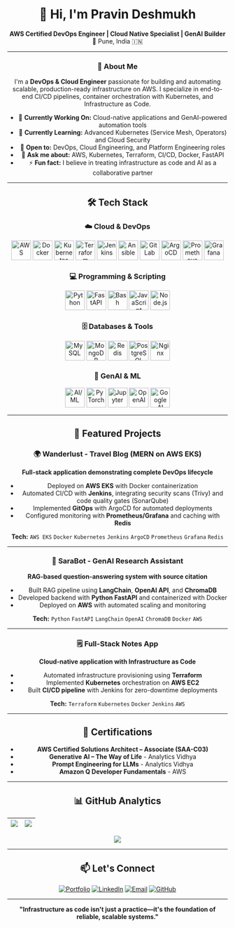 <div align="center">

# 👋 Hi, I'm Pravin Deshmukh

**AWS Certified DevOps Engineer | Cloud Native Specialist | GenAI Builder**  
📍 Pune, India 🇮🇳

---

### 🚀 About Me

I'm a **DevOps & Cloud Engineer** passionate for building and automating scalable, production-ready infrastructure on AWS. I specialize in end-to-end CI/CD pipelines, container orchestration with Kubernetes, and Infrastructure as Code.

- 🔭 **Currently Working On:** Cloud-native applications and GenAI-powered automation tools
- 🌱 **Currently Learning:** Advanced Kubernetes (Service Mesh, Operators) and Cloud Security
- 💼 **Open to:** DevOps, Cloud Engineering, and Platform Engineering roles
- 💬 **Ask me about:** AWS, Kubernetes, Terraform, CI/CD, Docker, FastAPI
- ⚡ **Fun fact:** I believe in treating infrastructure as code and AI as a collaborative partner

</div>

---

<div align="center">

## 🛠️ Tech Stack

### ☁️ Cloud & DevOps
<img src="https://img.icons8.com/color/48/000000/amazon-web-services.png" width="45" title="AWS" />
<img src="https://cdn.jsdelivr.net/gh/devicons/devicon@latest/icons/docker/docker-original.svg" width="45" title="Docker" />
<img src="https://cdn.jsdelivr.net/gh/devicons/devicon@latest/icons/kubernetes/kubernetes-plain.svg" width="45" title="Kubernetes" />
<img src="https://cdn.jsdelivr.net/gh/devicons/devicon@latest/icons/terraform/terraform-original.svg" width="45" title="Terraform" />
<img src="https://cdn.jsdelivr.net/gh/devicons/devicon@latest/icons/jenkins/jenkins-original.svg" width="45" title="Jenkins" />
<img src="https://cdn.jsdelivr.net/gh/devicons/devicon@latest/icons/ansible/ansible-original.svg" width="45" title="Ansible" />
<img src="https://cdn.jsdelivr.net/gh/devicons/devicon@latest/icons/gitlab/gitlab-original.svg" width="45" title="GitLab" />
<img src="https://cdn.jsdelivr.net/gh/devicons/devicon@latest/icons/argocd/argocd-original.svg" width="45" title="ArgoCD" />
<img src="https://cdn.jsdelivr.net/gh/devicons/devicon@latest/icons/prometheus/prometheus-original.svg" width="45" title="Prometheus" />
<img src="https://cdn.jsdelivr.net/gh/devicons/devicon@latest/icons/grafana/grafana-original.svg" width="45" title="Grafana" />

### 💻 Programming & Scripting
<img src="https://cdn.jsdelivr.net/gh/devicons/devicon@latest/icons/python/python-original.svg" width="45" title="Python" />
<img src="https://cdn.jsdelivr.net/gh/devicons/devicon@latest/icons/fastapi/fastapi-original.svg" width="45" title="FastAPI" />
<img src="https://cdn.jsdelivr.net/gh/devicons/devicon@latest/icons/bash/bash-original.svg" width="45" title="Bash" />
<img src="https://cdn.jsdelivr.net/gh/devicons/devicon@latest/icons/javascript/javascript-original.svg" width="45" title="JavaScript" />
<img src="https://cdn.jsdelivr.net/gh/devicons/devicon@latest/icons/nodejs/nodejs-original.svg" width="45" title="Node.js" />

### 🗄️ Databases & Tools
<img src="https://cdn.jsdelivr.net/gh/devicons/devicon@latest/icons/mysql/mysql-original.svg" width="45" title="MySQL" />
<img src="https://cdn.jsdelivr.net/gh/devicons/devicon@latest/icons/mongodb/mongodb-original.svg" width="45" title="MongoDB" />
<img src="https://cdn.jsdelivr.net/gh/devicons/devicon@latest/icons/redis/redis-original.svg" width="45" title="Redis" />
<img src="https://cdn.jsdelivr.net/gh/devicons/devicon@latest/icons/postgresql/postgresql-original.svg" width="45" title="PostgreSQL" />
<img src="https://cdn.jsdelivr.net/gh/devicons/devicon@latest/icons/nginx/nginx-original.svg" width="45" title="Nginx" />

### 🧠 GenAI & ML
<img src="https://cdn.jsdelivr.net/gh/devicons/devicon@latest/icons/tensorflow/tensorflow-original.svg" width="45" title="AI/ML" />
<img src="https://cdn.jsdelivr.net/gh/devicons/devicon@latest/icons/pytorch/pytorch-original.svg" width="45" title="PyTorch" />
<img src="https://cdn.jsdelivr.net/gh/devicons/devicon@latest/icons/jupyter/jupyter-original.svg" width="45" title="Jupyter" />
<img src="https://raw.githubusercontent.com/simple-icons/simple-icons/develop/icons/openai.svg" width="45" title="OpenAI" />
<img src="https://cdn.jsdelivr.net/gh/devicons/devicon@latest/icons/googlecloud/googlecloud-original.svg" width="45" title="Google AI" />
</div>

---

<div align="center">

## 🚀 Featured Projects

### 🌍 Wanderlust - Travel Blog (MERN on AWS EKS)
**Full-stack application demonstrating complete DevOps lifecycle**  
- Deployed on **AWS EKS** with Docker containerization
- Automated CI/CD with **Jenkins**, integrating security scans (Trivy) and code quality gates (SonarQube)
- Implemented **GitOps** with ArgoCD for automated deployments
- Configured monitoring with **Prometheus/Grafana** and caching with **Redis**

**Tech:** `AWS EKS` `Docker` `Kubernetes` `Jenkins` `ArgoCD` `Prometheus` `Grafana` `Redis`

---

### 🤖 SaraBot - GenAI Research Assistant
**RAG-based question-answering system with source citation**
- Built RAG pipeline using **LangChain**, **OpenAI API**, and **ChromaDB**
- Developed backend with **Python FastAPI** and containerized with Docker
- Deployed on **AWS** with automated scaling and monitoring

**Tech:** `Python` `FastAPI` `LangChain` `OpenAI` `ChromaDB` `Docker` `AWS`

---

### 🗒️ Full-Stack Notes App
**Cloud-native application with Infrastructure as Code**
- Automated infrastructure provisioning using **Terraform**
- Implemented **Kubernetes** orchestration on **AWS EC2**
- Built **CI/CD pipeline** with Jenkins for zero-downtime deployments

**Tech:** `Terraform` `Kubernetes` `Docker` `Jenkins` `AWS`

</div>

---

<div align="center">

## 📜 Certifications
- **AWS Certified Solutions Architect – Associate (SAA-C03)**
- **Generative AI – The Way of Life** - Analytics Vidhya
- **Prompt Engineering for LLMs** - Analytics Vidhya
- **Amazon Q Developer Fundamentals** - AWS

</div>

---

<div align="center">

## 📊 GitHub Analytics

| <img src="https://github-readme-stats.vercel.app/api?username=pravindeshmukh8702&show_icons=true&theme=tokyonight&hide_border=true" /> | <img src="https://github-readme-streak-stats.herokuapp.com/?user=pravindeshmukh8702&theme=tokyonight&hide_border=true" /> |
| ------------- | ------------- |

<img src="https://github-readme-stats.vercel.app/api/top-langs/?username=pravindeshmukh8702&layout=compact&theme=tokyonight&hide_border=true" />

</div>

---

<div align="center">

## 📫 Let's Connect

[![Portfolio](https://img.shields.io/badge/Portfolio-%23000000.svg?style=for-the-badge&logo=react&logoColor=white)](https://pravindeshmukh8702.github.io/portfolio)
[![LinkedIn](https://img.shields.io/badge/LinkedIn-%230077B5.svg?style=for-the-badge&logo=linkedin&logoColor=white)](https://www.linkedin.com/in/pravindeshmukh8702/)
[![Email](https://img.shields.io/badge/Email-D14836?style=for-the-badge&logo=gmail&logoColor=white)](mailto:pravindeshmukh8702@gmail.com)
[![GitHub](https://img.shields.io/badge/GitHub-181717?style=for-the-badge&logo=github&logoColor=white)](https://github.com/pravindeshmukh8702)

---

**"Infrastructure as code isn't just a practice—it's the foundation of reliable, scalable systems."**

</div>
